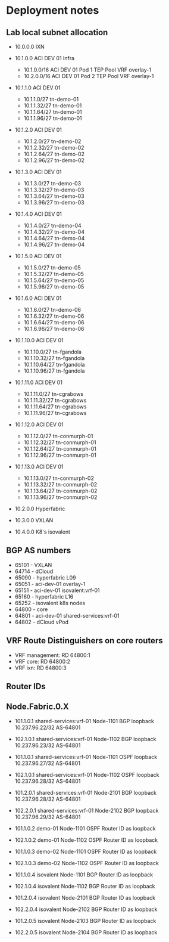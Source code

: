 # Deployment notes

## Lab local subnet allocation

- 10.0.0.0 IXN
- 10.1.0.0 ACI DEV 01 Infra
  - 10.1.0.0/16 ACI DEV 01 Pod 1 TEP Pool VRF overlay-1
  - 10.2.0.0/16 ACI DEV 01 Pod 2 TEP Pool VRF overlay-1
- 10.1.1.0 ACI DEV 01
  - 10.1.1.0/27 tn-demo-01
  - 10.1.1.32/27 tn-demo-01
  - 10.1.1.64/27 tn-demo-01
  - 10.1.1.96/27 tn-demo-01
- 10.1.2.0 ACI DEV 01
  - 10.1.2.0/27 tn-demo-02
  - 10.1.2.32/27 tn-demo-02
  - 10.1.2.64/27 tn-demo-02
  - 10.1.2.96/27 tn-demo-02
- 10.1.3.0 ACI DEV 01
  - 10.1.3.0/27 tn-demo-03
  - 10.1.3.32/27 tn-demo-03
  - 10.1.3.64/27 tn-demo-03
  - 10.1.3.96/27 tn-demo-03
- 10.1.4.0 ACI DEV 01
  - 10.1.4.0/27 tn-demo-04
  - 10.1.4.32/27 tn-demo-04
  - 10.1.4.64/27 tn-demo-04
  - 10.1.4.96/27 tn-demo-04
- 10.1.5.0 ACI DEV 01
  - 10.1.5.0/27 tn-demo-05
  - 10.1.5.32/27 tn-demo-05
  - 10.1.5.64/27 tn-demo-05
  - 10.1.5.96/27 tn-demo-05
- 10.1.6.0 ACI DEV 01
  - 10.1.6.0/27 tn-demo-06
  - 10.1.6.32/27 tn-demo-06
  - 10.1.6.64/27 tn-demo-06
  - 10.1.6.96/27 tn-demo-06
- 10.1.10.0 ACI DEV 01
  - 10.1.10.0/27 tn-fgandola
  - 10.1.10.32/27 tn-fgandola
  - 10.1.10.64/27 tn-fgandola
  - 10.1.10.96/27 tn-fgandola
- 10.1.11.0 ACI DEV 01
  - 10.1.11.0/27 tn-cgrabows
  - 10.1.11.32/27 tn-cgrabows
  - 10.1.11.64/27 tn-cgrabows
  - 10.1.11.96/27 tn-cgrabows
- 10.1.12.0 ACI DEV 01
  - 10.1.12.0/27 tn-conmurph-01
  - 10.1.12.32/27 tn-conmurph-01
  - 10.1.12.64/27 tn-conmurph-01
  - 10.1.12.96/27 tn-conmurph-01
- 10.1.13.0 ACI DEV 01
  - 10.1.13.0/27 tn-conmurph-02
  - 10.1.13.32/27 tn-conmurph-02
  - 10.1.13.64/27 tn-conmurph-02
  - 10.1.13.96/27 tn-conmurph-02

- 10.2.0.0 Hyperfabric

- 10.3.0.0 VXLAN

- 10.4.0.0 K8's isovalent

## BGP AS numbers

- 65101 - VXLAN
- 64714 - dCloud
- 65090 - hyperfabric L09
- 65051 - aci-dev-01 overlay-1
- 65151 - aci-dev-01 isovalent:vrf-01
- 65160 - hyperfabric L16
- 65252 - isovalent k8s nodes
- 64800 - core
- 64801 - aci-dev-01 shared-services:vrf-01 
- 64802 - dCloud vPod

## VRF Route Distinguishers on core routers

- VRF management: RD 64800:1
- VRF core:       RD 64800:2
- VRF ixn:        RD 64800:3

## Router IDs

## Node.Fabric.0.X

- 101.1.0.1 shared-services:vrf-01  Node-1101 BGP loopback 10.237.96.22/32 AS-64801
- 102.1.0.1 shared-services:vrf-01  Node-1102 BGP loopback 10.237.96.23/32 AS-64801
- 101.1.0.1 shared-services:vrf-01  Node-1101 OSPF loopback 10.237.96.27/32 AS-64801
- 102.1.0.1 shared-services:vrf-01  Node-1102 OSPF loopback 10.237.96.28/32 AS-64801

- 101.2.0.1 shared-services:vrf-01  Node-2101 BGP loopback 10.237.96.28/32 AS-64801
- 102.2.0.1 shared-services:vrf-01  Node-2102 BGP loopback 10.237.96.29/32 AS-64801

- 101.1.0.2 demo-01 Node-1101 OSPF Router ID as loopback
- 102.1.0.2 demo-01 Node-1102 OSPF Router ID as loopback

- 101.1.0.3 demo-02 Node-1101 OSPF Router ID as loopback
- 102.1.0.3 demo-02 Node-1102 OSPF Router ID as loopback

- 101.1.0.4 isovalent Node-1101 BGP Router ID as loopback
- 102.1.0.4 isovalent Node-1102 BGP Router ID as loopback
- 101.2.0.4 isovalent Node-2101 BGP Router ID as loopback
- 102.2.0.4 isovalent Node-2102 BGP Router ID as loopback
- 101.2.0.5 isovalent Node-2103 BGP Router ID as loopback
- 102.2.0.5 isovalent Node-2104 BGP Router ID as loopback

